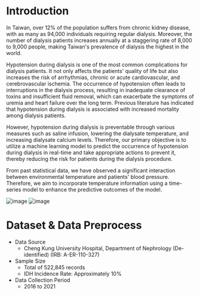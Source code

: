 # Introduction

In Taiwan, over 12% of the population suffers from chronic kidney disease, with as many as 94,000 individuals requiring regular dialysis. Moreover, the number of dialysis patients increases annually at a staggering rate of 8,000 to 9,000 people, making Taiwan's prevalence of dialysis the highest in the world.

Hypotension during dialysis is one of the most common complications for dialysis patients. It not only affects the patients' quality of life but also increases the risk of arrhythmias, chronic or acute cardiovascular, and cerebrovascular ischemia. The occurrence of hypotension often leads to interruptions in the dialysis process, resulting in inadequate clearance of toxins and insufficient fluid removal, which can exacerbate the symptoms of uremia and heart failure over the long term. Previous literature has indicated that hypotension during dialysis is associated with increased mortality among dialysis patients.

However, hypotension during dialysis is preventable through various measures such as saline infusion, lowering the dialysate temperature, and increasing dialysate calcium levels. Therefore, our primary objective is to utilize a machine learning model to predict the occurrence of hypotension during dialysis in real-time and take appropriate actions to prevent it, thereby reducing the risk for patients during the dialysis procedure.

From past statistical data, we have observed a significant interaction between environmental temperature and patients' blood pressure. Therefore, we aim to incorporate temperature information using a time-series model to enhance the predictive outcomes of the model.

![image](https://github.com/SamuelWu2001/Time-Aware_Attention_Networks/assets/71746159/1c458ac3-b9c5-4d12-b1e5-dcbfd7375df9)
![image](https://github.com/SamuelWu2001/Time-Aware_Attention_Networks/assets/71746159/716e2a91-2ad1-4aa6-b0e5-4d1734a2abd8)

# Dataset & Data Preprocess
- Data Source
  - Cheng Kung University Hospital, Department of Nephrology (De-identified) (IRB: A-ER-110-327)
- Sample Size
  - Total of 522,845 records
  - IDH Incidence Rate: Approximately 10%
- Data Collection Period
  - 2016 to 2021

